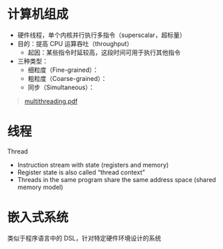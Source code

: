 # 计算机组成

- 硬件线程，单个内核并行执行多指令（superscalar，超标量）
- 目的：提高 CPU 运算吞吐（throughput）
  - 起因：某些指令时延较高，这段时间可用于执行其他指令
- 三种类型：
  - 细粒度（Fine-grained）：
  - 粗粒度（Coarse-grained）：
  - 同步（Simultaneous）：

> [multithreading.pdf](https://course.ece.cmu.edu/~ece740/f13/lib/exe/fetch.php?media=seth-740-fall13-module6.1-multithreading.pdf)

# 线程

Thread
- Instruction stream with state (registers and memory)
- Register state is also called “thread context”
- Threads in the same program share the same address space (shared memory model)

# 嵌入式系统

类似于程序语言中的 DSL，针对特定硬件环境设计的系统